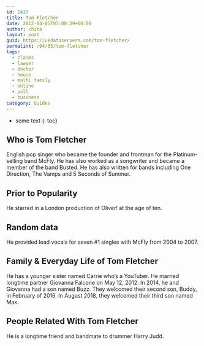```yaml
---
id: 1437
title: Tom Fletcher
date: 2012-04-05T07:00:29+00:00
author: chito
layout: post
guid: https://ukdataservers.com/tom-fletcher/
permalink: /04/05/tom-fletcher
tags:
  - claims
  - lawyer
  - doctor
  - house
  - multi family
  - online
  - poll
  - business
category: Guides
---
```


* some text
{: toc}
          
          
## Who is  Tom Fletcher
                  
                  
                  
English pop singer who became the founder and frontman for the Platinum-selling band McFly. He has also worked as a songwriter and became a member of the band Busted. He has also written for bands including One Direction, The Vamps and 5 Seconds of Summer.
                  
                
                
                
## Prior to Popularity 
                  
                  
                  
He starred in a London production of Oliver! at the age of ten. 
                  
                
                
                
## Random data 
                  
                  
                  
He provided lead vocals for seven #1 singles with McFly from 2004 to 2007.
                  
                
                
                
## Family & Everyday Life of Tom Fletcher
                  
                  
                  
He has a younger sister named Carrie who&#8217;s a YouTuber. He married longtime partner Giovanna Falcone on May 12, 2012. In 2014, he and Giovanna had a son named Buzz. They welcomed their second son, Buddy, in February of 2016. In August 2018, they welcomed their third son named Max.
                  
                
                
                
## People Related With  Tom Fletcher
                  
                  
                  
He is a longtime friend and bandmate to drummer Harry Judd.
                  
                
              
            
          
          
          
    
    
  
